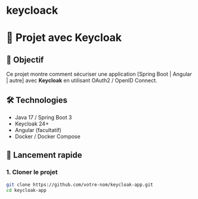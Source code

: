 ﻿# keycloack

# 🔐 Projet  avec Keycloak

## 📌 Objectif
Ce projet montre comment sécuriser une application [Spring Boot | Angular | autre] avec **Keycloak** en utilisant OAuth2 / OpenID Connect.

## 🛠️ Technologies
- Java 17 / Spring Boot 3
- Keycloak 24+
- Angular (facultatif)
- Docker / Docker Compose

## 🚀 Lancement rapide

### 1. Cloner le projet
```bash
git clone https://github.com/votre-nom/keycloak-app.git
cd keycloak-app
